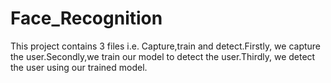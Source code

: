 # Face_Recognition
This project contains 3 files i.e. Capture,train and detect.Firstly, we capture the user.Secondly,we train our model to detect the user.Thirdly, we detect the user using our trained model.
